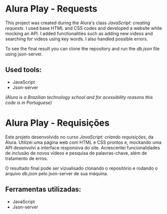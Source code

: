 # Alura Play - Requests

This project was created during the Alura's class *JavaScript: creating requests*. I used base HTML and CSS codes and developed a website while mocking an API. I added functionalities such as adding new videos and searching for videos using key words. I also handled possible errors.

To see the final result you can clone the repository and run the *db.json* file using json-server.

## Used tools:

* JavaScript
* Json-server

*(Alura is a Brazilian technology school and for acessibility reasons this code is in Portuguese)*

#

# Alura Play - Requisições

Este projeto desenvolvido no curso *JavaScript: criando requisições*, da Alura. Utilizei uma página web com HTML e CSS prontos e, mockando uma API desenvolvi a interface responsiva do site. Acrescentei funcionalidades de inclusão de novos vídeos e pesquisa de palavras-chave, além de tratamento de erros.

O resultado final pode ser vizualisado clonando o repositório e rodando o arquivo *db.json* pelo json-server de sua máquina.

## Ferramentas utilizadas:

* JavaScript
* Json-server
